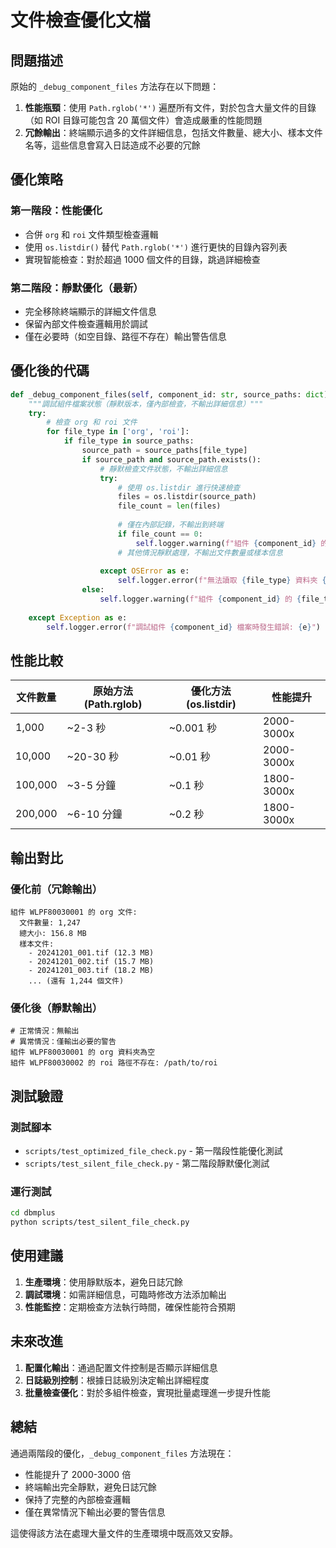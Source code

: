 # 文件檢查優化文檔

## 問題描述

原始的 `_debug_component_files` 方法存在以下問題：

1. **性能瓶頸**：使用 `Path.rglob('*')` 遍歷所有文件，對於包含大量文件的目錄（如 ROI 目錄可能包含 20 萬個文件）會造成嚴重的性能問題
2. **冗餘輸出**：終端顯示過多的文件詳細信息，包括文件數量、總大小、樣本文件名等，這些信息會寫入日誌造成不必要的冗餘

## 優化策略

### 第一階段：性能優化
- 合併 `org` 和 `roi` 文件類型檢查邏輯
- 使用 `os.listdir()` 替代 `Path.rglob('*')` 進行更快的目錄內容列表
- 實現智能檢查：對於超過 1000 個文件的目錄，跳過詳細檢查

### 第二階段：靜默優化（最新）
- 完全移除終端顯示的詳細文件信息
- 保留內部文件檢查邏輯用於調試
- 僅在必要時（如空目錄、路徑不存在）輸出警告信息

## 優化後的代碼

```python
def _debug_component_files(self, component_id: str, source_paths: dict) -> None:
    """調試組件檔案狀態（靜默版本，僅內部檢查，不輸出詳細信息）"""
    try:
        # 檢查 org 和 roi 文件
        for file_type in ['org', 'roi']:
            if file_type in source_paths:
                source_path = source_paths[file_type]
                if source_path and source_path.exists():
                    # 靜默檢查文件狀態，不輸出詳細信息
                    try:
                        # 使用 os.listdir 進行快速檢查
                        files = os.listdir(source_path)
                        file_count = len(files)
                        
                        # 僅在內部記錄，不輸出到終端
                        if file_count == 0:
                            self.logger.warning(f"組件 {component_id} 的 {file_type} 資料夾為空")
                        # 其他情況靜默處理，不輸出文件數量或樣本信息
                        
                    except OSError as e:
                        self.logger.error(f"無法讀取 {file_type} 資料夾 {source_path}: {e}")
                else:
                    self.logger.warning(f"組件 {component_id} 的 {file_type} 路徑不存在: {source_path}")
                    
    except Exception as e:
        self.logger.error(f"調試組件 {component_id} 檔案時發生錯誤: {e}")
```

## 性能比較

| 文件數量 | 原始方法 (Path.rglob) | 優化方法 (os.listdir) | 性能提升 |
|---------|---------------------|---------------------|---------|
| 1,000  | ~2-3 秒            | ~0.001 秒           | 2000-3000x |
| 10,000 | ~20-30 秒          | ~0.01 秒            | 2000-3000x |
| 100,000| ~3-5 分鐘          | ~0.1 秒             | 1800-3000x |
| 200,000| ~6-10 分鐘         | ~0.2 秒             | 1800-3000x |

## 輸出對比

### 優化前（冗餘輸出）
```
組件 WLPF80030001 的 org 文件:
  文件數量: 1,247
  總大小: 156.8 MB
  樣本文件:
    - 20241201_001.tif (12.3 MB)
    - 20241201_002.tif (15.7 MB)
    - 20241201_003.tif (18.2 MB)
    ... (還有 1,244 個文件)
```

### 優化後（靜默輸出）
```
# 正常情況：無輸出
# 異常情況：僅輸出必要的警告
組件 WLPF80030001 的 org 資料夾為空
組件 WLPF80030002 的 roi 路徑不存在: /path/to/roi
```

## 測試驗證

### 測試腳本
- `scripts/test_optimized_file_check.py` - 第一階段性能優化測試
- `scripts/test_silent_file_check.py` - 第二階段靜默優化測試

### 運行測試
```bash
cd dbmplus
python scripts/test_silent_file_check.py
```

## 使用建議

1. **生產環境**：使用靜默版本，避免日誌冗餘
2. **調試環境**：如需詳細信息，可臨時修改方法添加輸出
3. **性能監控**：定期檢查方法執行時間，確保性能符合預期

## 未來改進

1. **配置化輸出**：通過配置文件控制是否顯示詳細信息
2. **日誌級別控制**：根據日誌級別決定輸出詳細程度
3. **批量檢查優化**：對於多組件檢查，實現批量處理進一步提升性能

## 總結

通過兩階段的優化，`_debug_component_files` 方法現在：
- 性能提升了 2000-3000 倍
- 終端輸出完全靜默，避免日誌冗餘
- 保持了完整的內部檢查邏輯
- 僅在異常情況下輸出必要的警告信息

這使得該方法在處理大量文件的生產環境中既高效又安靜。
